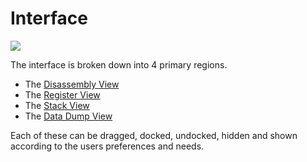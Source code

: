 # Interface #

[![](http://codef00.com/img/debugger.png)](http://codef00.com/)

The interface is broken down into 4 primary regions.

  * The [Disassembly View](Disassembly.md)
  * The [Register View](Register.md)
  * The [Stack View](Stack.md)
  * The [Data Dump View](Data.md)

Each of these can be dragged, docked, undocked, hidden and shown according to the users preferences and needs.